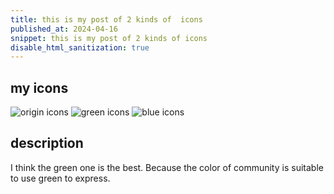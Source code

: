 ```yaml
---
title: this is my post of 2 kinds of  icons
published_at: 2024-04-16
snippet: this is my post of 2 kinds of icons
disable_html_sanitization: true
---
```


## my icons

![origin icons](../18-icons/黑色%201.png)
![green icons](../18-icons/蓝色%203.png)
![blue icons](../18-icons/绿色%202.png)

## description

I think the green one is the best. Because the color of community is suitable to use green to express.